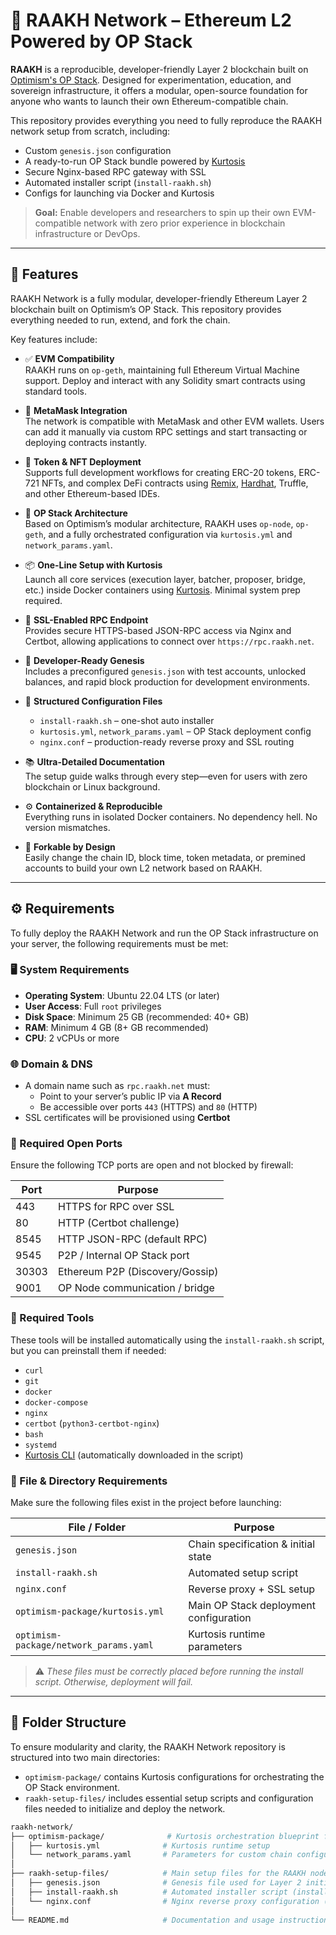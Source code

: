 # 📘 RAAKH Network – Ethereum L2 Powered by OP Stack

**RAAKH** is a reproducible, developer-friendly Layer 2 blockchain built on [Optimism's OP Stack](https://stack.optimism.io/). Designed for experimentation, education, and sovereign infrastructure, it offers a modular, open-source foundation for anyone who wants to launch their own Ethereum-compatible chain.

This repository provides everything you need to fully reproduce the RAAKH network setup from scratch, including:
- Custom `genesis.json` configuration  
- A ready-to-run OP Stack bundle powered by [Kurtosis](https://kurtosis.com/)  
- Secure Nginx-based RPC gateway with SSL  
- Automated installer script (`install-raakh.sh`)  
- Configs for launching via Docker and Kurtosis

> **Goal:** Enable developers and researchers to spin up their own EVM-compatible network with zero prior experience in blockchain infrastructure or DevOps.
---

## 🔧 Features

RAAKH Network is a fully modular, developer-friendly Ethereum Layer 2 blockchain built on Optimism’s OP Stack. This repository provides everything needed to run, extend, and fork the chain.

Key features include:

- ✅ **EVM Compatibility**  
  RAAKH runs on `op-geth`, maintaining full Ethereum Virtual Machine support. Deploy and interact with any Solidity smart contracts using standard tools.

- 🦊 **MetaMask Integration**  
  The network is compatible with MetaMask and other EVM wallets. Users can add it manually via custom RPC settings and start transacting or deploying contracts instantly.

- 🧱 **Token & NFT Deployment**  
  Supports full development workflows for creating ERC-20 tokens, ERC-721 NFTs, and complex DeFi contracts using [Remix](https://remix.ethereum.org/), [Hardhat](https://hardhat.org/), Truffle, and other Ethereum-based IDEs.

- 🚀 **OP Stack Architecture**  
  Based on Optimism’s modular architecture, RAAKH uses `op-node`, `op-geth`, and a fully orchestrated configuration via `kurtosis.yml` and `network_params.yaml`.

- 📦 **One-Line Setup with Kurtosis**  
  Launch all core services (execution layer, batcher, proposer, bridge, etc.) inside Docker containers using [Kurtosis](https://docs.kurtosis.com/). Minimal system prep required.

- 🔐 **SSL-Enabled RPC Endpoint**  
  Provides secure HTTPS-based JSON-RPC access via Nginx and Certbot, allowing applications to connect over `https://rpc.raakh.net`.

- 🧪 **Developer-Ready Genesis**  
  Includes a preconfigured `genesis.json` with test accounts, unlocked balances, and rapid block production for development environments.

- 📁 **Structured Configuration Files**  
  - `install-raakh.sh` – one-shot auto installer  
  - `kurtosis.yml`, `network_params.yaml` – OP Stack deployment config  
  - `nginx.conf` – production-ready reverse proxy and SSL routing

- 📚 **Ultra-Detailed Documentation**  
  The setup guide walks through every step—even for users with zero blockchain or Linux background.

- ⚙️ **Containerized & Reproducible**  
  Everything runs in isolated Docker containers. No dependency hell. No version mismatches.

- 🧩 **Forkable by Design**  
  Easily change the chain ID, block time, token metadata, or premined accounts to build your own L2 network based on RAAKH.

---

## ⚙️ Requirements

To fully deploy the RAAKH Network and run the OP Stack infrastructure on your server, the following requirements must be met:

### 🖥️ System Requirements

- **Operating System**: Ubuntu 22.04 LTS (or later)
- **User Access**: Full `root` privileges
- **Disk Space**: Minimum 25 GB (recommended: 40+ GB)
- **RAM**: Minimum 4 GB (8+ GB recommended)
- **CPU**: 2 vCPUs or more

### 🌐 Domain & DNS

- A domain name such as `rpc.raakh.net` must:
  - Point to your server’s public IP via **A Record**
  - Be accessible over ports `443` (HTTPS) and `80` (HTTP)
- SSL certificates will be provisioned using **Certbot**

### 📡 Required Open Ports

Ensure the following TCP ports are open and not blocked by firewall:

| Port   | Purpose                       |
|--------|-------------------------------|
| 443    | HTTPS for RPC over SSL        |
| 80     | HTTP (Certbot challenge)      |
| 8545   | HTTP JSON-RPC (default RPC)   |
| 9545   | P2P / Internal OP Stack port  |
| 30303  | Ethereum P2P (Discovery/Gossip) |
| 9001   | OP Node communication / bridge |

### 🧰 Required Tools

These tools will be installed automatically using the `install-raakh.sh` script, but you can preinstall them if needed:

- `curl`
- `git`
- `docker`
- `docker-compose`
- `nginx`
- `certbot` (`python3-certbot-nginx`)
- `bash`
- `systemd`
- [Kurtosis CLI](https://docs.kurtosis.com/) (automatically downloaded in the script)

### 📁 File & Directory Requirements

Make sure the following files exist in the project before launching:

| File / Folder                      | Purpose                                |
|-----------------------------------|----------------------------------------|
| `genesis.json`                    | Chain specification & initial state    |
| `install-raakh.sh`                | Automated setup script                 |
| `nginx.conf`                      | Reverse proxy + SSL setup              |
| `optimism-package/kurtosis.yml`  | Main OP Stack deployment configuration |
| `optimism-package/network_params.yaml` | Kurtosis runtime parameters     |

> ⚠️ *These files must be correctly placed before running the install script. Otherwise, deployment will fail.*

---

## 📂 Folder Structure

To ensure modularity and clarity, the RAAKH Network repository is structured into two main directories:

- `optimism-package/` contains Kurtosis configurations for orchestrating the OP Stack environment.
- `raakh-setup-files/` includes essential setup scripts and configuration files needed to initialize and deploy the network.

```bash
raakh-network/
├── optimism-package/              # Kurtosis orchestration blueprint for the OP Stack
│   ├── kurtosis.yml              # Kurtosis runtime setup
│   └── network_params.yaml       # Parameters for custom chain configuration
│
├── raakh-setup-files/            # Main setup files for the RAAKH node
│   ├── genesis.json              # Genesis file used for Layer 2 initialization
│   ├── install-raakh.sh          # Automated installer script (installs dependencies & runs Kurtosis)
│   └── nginx.conf                # Nginx reverse proxy configuration (for rpc.raakh.net)
│
└── README.md                     # Documentation and usage instructions
```

